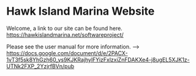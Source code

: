 # Hawk Island Marina Website

Welcome, a link to our site can be found here.
https://hawkislandmarina.net/softwareproject/

Please see the user manual for more information.
--> https://docs.google.com/document/d/e/2PACX-1vT3f5sk8YhGzh60_ys9KJKRajhylFYizFxlzxiZnFDAKXe4-j8ugEL5XJK1z-UTNk2FXP_2YzjrfBVn/pub

